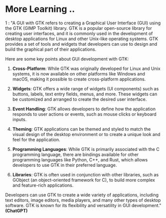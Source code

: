 # More Learning ..

1 : "A GUI with GTK refers to creating a Graphical User Interface (GUI) using the GTK (GIMP Toolkit) library. GTK is a popular open-source library for creating user interfaces, and it is commonly used in the development of desktop applications for Linux and other Unix-like operating systems. GTK provides a set of tools and widgets that developers can use to design and build the graphical part of their applications.

Here are some key points about GUI development with GTK:

1. **Cross-Platform**: While GTK was originally developed for Linux and Unix systems, it is now available on other platforms like Windows and macOS, making it possible to create cross-platform applications.

2. **Widgets**: GTK offers a wide range of widgets (UI components) such as buttons, labels, text entry fields, menus, and more. These widgets can be customized and arranged to create the desired user interface.

3. **Event Handling**: GTK allows developers to define how the application responds to user actions or events, such as mouse clicks or keyboard inputs.

4. **Theming**: GTK applications can be themed and styled to match the visual design of the desktop environment or to create a unique look and feel for the application.

5. **Programming Languages**: While GTK is primarily associated with the C programming language, there are bindings available for other programming languages like Python, C++, and Rust, which allows developers to use GTK in their preferred language.

6. **Libraries**: GTK is often used in conjunction with other libraries, such as GObject (an object-oriented framework for C), to build more complex and feature-rich applications.

Developers can use GTK to create a wide variety of applications, including text editors, image editors, media players, and many other types of desktop software. GTK is known for its flexibility and versatility in GUI development." **(ChatGPT)**
